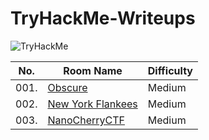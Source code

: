 # TryHackMe-Writeups
<img src="https://tryhackme-badges.s3.amazonaws.com/m3gakr4nus.png" alt="TryHackMe">

| No. | Room Name | Difficulty |
|-----|--------------|------------------|
| 001.	| [Obscure](https://github.com/Mega-Kranus/TryHackMe-Writeups/blob/main/Writeups/001_Obscure/001.%20Obscure.md)|Medium|
| 002.	| [New York Flankees](https://github.com/Mega-Kranus/TryHackMe-Writeups/blob/main/Writeups/002_New_York_Flankees/002.%20New%20York%20Flankees.md)|Medium|
| 003.	| [NanoCherryCTF](https://github.com/Mega-Kranus/TryHackMe-Writeups/blob/main/Writeups/003_NanoCherryCTF/003.%20NanoCherryCTF.md)|Medium|
